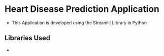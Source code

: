 # Heart Disease Prediction Application

- This Application is developed using the Streamlit Library in Python

## Libraries Used
- 
